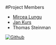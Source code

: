 #Project Members

-  [Mircea Lungu](%base_url%/staff/mircea)
-  [Jan Kurs](%base_url%/staff/kursjan)
-  Thomas Steinman

[![Github](%assets_url%/files/72/smuu96418esue7pecst4la4h500446/github32.jpg)](https://github.com/mircealungu/PoliteSmalltalk)
